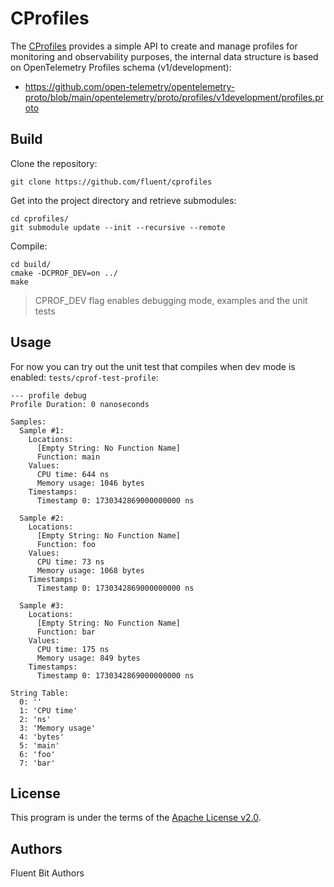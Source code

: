 # CProfiles

The [CProfiles](https://github.com/fluent/cprofiles) provides a simple API to create and manage profiles for monitoring and observability purposes, the internal data structure is based on OpenTelemetry Profiles schema (v1/development):

- https://github.com/open-telemetry/opentelemetry-proto/blob/main/opentelemetry/proto/profiles/v1development/profiles.proto

## Build

Clone the repository:

```shell
git clone https://github.com/fluent/cprofiles
```

Get into the project directory and retrieve submodules:

```shell
cd cprofiles/
git submodule update --init --recursive --remote
```

Compile:

```shell
cd build/
cmake -DCPROF_DEV=on ../
make
```

> CPROF_DEV flag enables debugging mode, examples and the unit tests

## Usage

For now you can try out the unit test that compiles when dev mode is enabled: `tests/cprof-test-profile`:

```
--- profile debug
Profile Duration: 0 nanoseconds

Samples:
  Sample #1:
    Locations:
      [Empty String: No Function Name]
      Function: main
    Values:
      CPU time: 644 ns
      Memory usage: 1046 bytes
    Timestamps:
      Timestamp 0: 1730342869000000000 ns

  Sample #2:
    Locations:
      [Empty String: No Function Name]
      Function: foo
    Values:
      CPU time: 73 ns
      Memory usage: 1068 bytes
    Timestamps:
      Timestamp 0: 1730342869000000000 ns

  Sample #3:
    Locations:
      [Empty String: No Function Name]
      Function: bar
    Values:
      CPU time: 175 ns
      Memory usage: 849 bytes
    Timestamps:
      Timestamp 0: 1730342869000000000 ns

String Table:
  0: ''
  1: 'CPU time'
  2: 'ns'
  3: 'Memory usage'
  4: 'bytes'
  5: 'main'
  6: 'foo'
  7: 'bar'
```

## License

This program is under the terms of the [Apache License v2.0](http://www.apache.org/licenses/LICENSE-2.0).

## Authors

Fluent Bit Authors
